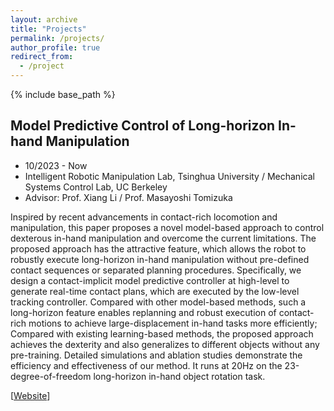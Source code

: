 ```yaml
---
layout: archive
title: "Projects"
permalink: /projects/
author_profile: true
redirect_from:
  - /project
---
```


<!-- {% if site.author.googlescholar %}
  <div class="wordwrap">You can also find my articles on <a href="{{site.author.googlescholar}}">my Google Scholar profile</a>.</div>
{% endif %} -->

{% include base_path %}

<!-- {% for post in site.publications reversed %}
  {% include archive-single.html %}
{% endfor %} -->

## Model Predictive Control of Long-horizon In-hand Manipulation

* 10/2023 - Now
* Intelligent Robotic Manipulation Lab, Tsinghua University / Mechanical Systems Control Lab, UC Berkeley
* Advisor: Prof. Xiang Li / Prof. Masayoshi Tomizuka

<!-- <p align="center">
<iframe width="640" height="360" src="../files/23_DLO_planning_journal.mp4" title="23_DLO_planning_journal" frameborder="0" allow="accelerometer; autoplay; clipboard-write; encrypted-media; gyroscope; picture-in-picture" allowfullscreen> </iframe>
</p> -->

Inspired by recent advancements in contact-rich locomotion and manipulation, this paper proposes a novel model-based approach to control dexterous in-hand manipulation and overcome the current limitations. The proposed approach has the attractive feature, which allows the robot to robustly execute long-horizon in-hand manipulation without pre-defined contact sequences or separated planning procedures. Specifically, we design a contact-implicit model predictive controller at high-level to generate real-time contact plans, which are executed by the low-level tracking controller. Compared with other model-based methods, such a long-horizon feature enables replanning and robust execution of contact-rich motions to achieve large-displacement in-hand tasks more efficiently; Compared with existing learning-based methods, the proposed approach achieves the dexterity and also generalizes to different objects without any pre-training. Detailed simulations and ablation studies demonstrate the efficiency and effectiveness of our method. It runs at 20Hz on the 23-degree-of-freedom long-horizon in-hand object rotation task.


[[Website](https://director-of-g.github.io/in_hand_manipulation/)]
